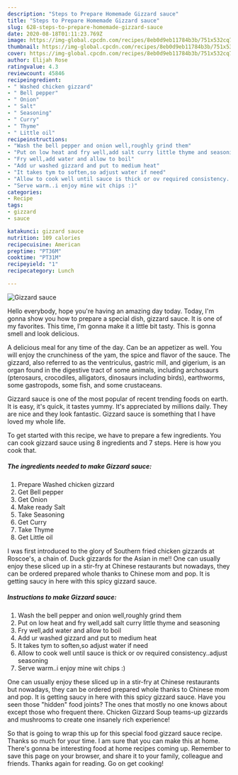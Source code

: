 ```yaml
---
description: "Steps to Prepare Homemade Gizzard sauce"
title: "Steps to Prepare Homemade Gizzard sauce"
slug: 628-steps-to-prepare-homemade-gizzard-sauce
date: 2020-08-18T01:11:23.769Z
image: https://img-global.cpcdn.com/recipes/8eb0d9eb11784b3b/751x532cq70/gizzard-sauce-recipe-main-photo.jpg
thumbnail: https://img-global.cpcdn.com/recipes/8eb0d9eb11784b3b/751x532cq70/gizzard-sauce-recipe-main-photo.jpg
cover: https://img-global.cpcdn.com/recipes/8eb0d9eb11784b3b/751x532cq70/gizzard-sauce-recipe-main-photo.jpg
author: Elijah Rose
ratingvalue: 4.3
reviewcount: 45846
recipeingredient:
- " Washed chicken gizzard"
- " Bell pepper"
- " Onion"
- " Salt"
- " Seasoning"
- " Curry"
- " Thyme"
- " Little oil"
recipeinstructions:
- "Wash the bell pepper and onion well,roughly grind them"
- "Put on low heat and fry well,add salt curry little thyme and seasoning"
- "Fry well,add water and allow to boil"
- "Add ur washed gizzard and put to medium heat"
- "It takes tym to soften,so adjust water if need"
- "Allow to cook well until sauce is thick or ov required consistency..adjust seasoning"
- "Serve warm..i enjoy mine wit chips :)"
categories:
- Recipe
tags:
- gizzard
- sauce

katakunci: gizzard sauce 
nutrition: 109 calories
recipecuisine: American
preptime: "PT36M"
cooktime: "PT31M"
recipeyield: "1"
recipecategory: Lunch

---
```



![Gizzard sauce](https://img-global.cpcdn.com/recipes/8eb0d9eb11784b3b/751x532cq70/gizzard-sauce-recipe-main-photo.jpg)

Hello everybody, hope you're having an amazing day today. Today, I'm gonna show you how to prepare a special dish, gizzard sauce. It is one of my favorites. This time, I'm gonna make it a little bit tasty. This is gonna smell and look delicious.

A delicious meal for any time of the day. Can be an appetizer as well. You will enjoy the crunchiness of the yam, the spice and flavor of the sauce. The gizzard, also referred to as the ventriculus, gastric mill, and gigerium, is an organ found in the digestive tract of some animals, including archosaurs (pterosaurs, crocodiles, alligators, dinosaurs including birds), earthworms, some gastropods, some fish, and some crustaceans.

Gizzard sauce is one of the most popular of recent trending foods on earth. It is easy, it's quick, it tastes yummy. It's appreciated by millions daily. They are nice and they look fantastic. Gizzard sauce is something that I have loved my whole life.


To get started with this recipe, we have to prepare a few ingredients. You can cook gizzard sauce using 8 ingredients and 7 steps. Here is how you cook that.

<!--inarticleads1-->

##### The ingredients needed to make Gizzard sauce:

1. Prepare  Washed chicken gizzard
1. Get  Bell pepper
1. Get  Onion
1. Make ready  Salt
1. Take  Seasoning
1. Get  Curry
1. Take  Thyme
1. Get  Little oil


I was first introduced to the glory of Southern fried chicken gizzards at Roscoe&#39;s, a chain of. Duck gizzards for the Asian in me!! One can usually enjoy these sliced up in a stir-fry at Chinese restaurants but nowadays, they can be ordered prepared whole thanks to Chinese mom and pop. It is getting saucy in here with this spicy gizzard sauce. 

<!--inarticleads2-->

##### Instructions to make Gizzard sauce:

1. Wash the bell pepper and onion well,roughly grind them
1. Put on low heat and fry well,add salt curry little thyme and seasoning
1. Fry well,add water and allow to boil
1. Add ur washed gizzard and put to medium heat
1. It takes tym to soften,so adjust water if need
1. Allow to cook well until sauce is thick or ov required consistency..adjust seasoning
1. Serve warm..i enjoy mine wit chips :)


One can usually enjoy these sliced up in a stir-fry at Chinese restaurants but nowadays, they can be ordered prepared whole thanks to Chinese mom and pop. It is getting saucy in here with this spicy gizzard sauce. Have you seen those &#34;hidden&#34; food joints? The ones that mostly no one knows about except those who frequent there. Chicken Gizzard Soup teams-up gizzards and mushrooms to create one insanely rich experience! 

So that is going to wrap this up for this special food gizzard sauce recipe. Thanks so much for your time. I am sure that you can make this at home. There's gonna be interesting food at home recipes coming up. Remember to save this page on your browser, and share it to your family, colleague and friends. Thanks again for reading. Go on get cooking!
